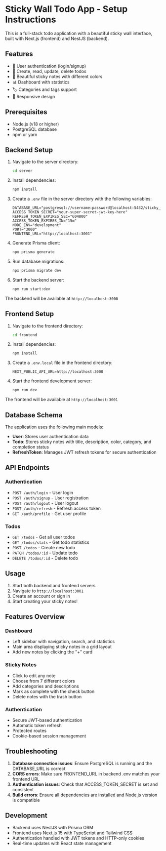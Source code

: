 # Sticky Wall Todo App - Setup Instructions

This is a full-stack todo application with a beautiful sticky wall interface, built with Next.js (frontend) and NestJS (backend).

## Features

- 🔐 User authentication (login/signup)
- 📝 Create, read, update, delete todos
- 🎨 Beautiful sticky notes with different colors
- 📊 Dashboard with statistics
- 🏷️ Categories and tags support
- 📱 Responsive design

## Prerequisites

- Node.js (v18 or higher)
- PostgreSQL database
- npm or yarn

## Backend Setup

1. Navigate to the server directory:
   ```bash
   cd server
   ```

2. Install dependencies:
   ```bash
   npm install
   ```

3. Create a `.env` file in the server directory with the following variables:
   ```env
   DATABASE_URL="postgresql://username:password@localhost:5432/sticky_wall_db"
   ACCESS_TOKEN_SECRET="your-super-secret-jwt-key-here"
   REFRESH_TOKEN_EXPIRES_SEC="604800"
   ACCESS_TOKEN_EXPIRES_IN="15m"
   NODE_ENV="development"
   PORT="3000"
   FRONTEND_URL="http://localhost:3001"
   ```

4. Generate Prisma client:
   ```bash
   npx prisma generate
   ```

5. Run database migrations:
   ```bash
   npx prisma migrate dev
   ```

6. Start the backend server:
   ```bash
   npm run start:dev
   ```

The backend will be available at `http://localhost:3000`

## Frontend Setup

1. Navigate to the frontend directory:
   ```bash
   cd frontend
   ```

2. Install dependencies:
   ```bash
   npm install
   ```

3. Create a `.env.local` file in the frontend directory:
   ```env
   NEXT_PUBLIC_API_URL=http://localhost:3000
   ```

4. Start the frontend development server:
   ```bash
   npm run dev
   ```

The frontend will be available at `http://localhost:3001`

## Database Schema

The application uses the following main models:

- **User**: Stores user authentication data
- **Todo**: Stores sticky notes with title, description, color, category, and completion status
- **RefreshToken**: Manages JWT refresh tokens for secure authentication

## API Endpoints

### Authentication
- `POST /auth/login` - User login
- `POST /auth/signup` - User registration
- `POST /auth/logout` - User logout
- `POST /auth/refresh` - Refresh access token
- `GET /auth/profile` - Get user profile

### Todos
- `GET /todos` - Get all user todos
- `GET /todos/stats` - Get todo statistics
- `POST /todos` - Create new todo
- `PATCH /todos/:id` - Update todo
- `DELETE /todos/:id` - Delete todo

## Usage

1. Start both backend and frontend servers
2. Navigate to `http://localhost:3001`
3. Create an account or sign in
4. Start creating your sticky notes!

## Features Overview

### Dashboard
- Left sidebar with navigation, search, and statistics
- Main area displaying sticky notes in a grid layout
- Add new notes by clicking the "+" card

### Sticky Notes
- Click to edit any note
- Choose from 7 different colors
- Add categories and descriptions
- Mark as complete with the check button
- Delete notes with the trash button

### Authentication
- Secure JWT-based authentication
- Automatic token refresh
- Protected routes
- Cookie-based session management

## Troubleshooting

1. **Database connection issues**: Ensure PostgreSQL is running and the DATABASE_URL is correct
2. **CORS errors**: Make sure FRONTEND_URL in backend .env matches your frontend URL
3. **Authentication issues**: Check that ACCESS_TOKEN_SECRET is set and consistent
4. **Build errors**: Ensure all dependencies are installed and Node.js version is compatible

## Development

- Backend uses NestJS with Prisma ORM
- Frontend uses Next.js 15 with TypeScript and Tailwind CSS
- Authentication handled with JWT tokens and HTTP-only cookies
- Real-time updates with React state management
